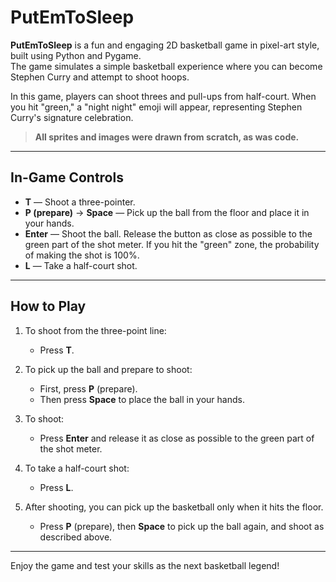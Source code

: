 # PutEmToSleep  
**PutEmToSleep** is a fun and engaging 2D basketball game in pixel-art style, built using Python and Pygame.  
The game simulates a simple basketball experience where you can become Stephen Curry and attempt to shoot hoops.

In this game, players can shoot threes and pull-ups from half-court. When you hit "green," a "night night" emoji will appear, representing Stephen Curry's signature celebration.

> **All sprites and images were drawn from scratch, as was code.**

---

## In-Game Controls  

- **T** — Shoot a three-pointer.  
- **P (prepare)** → **Space** — Pick up the ball from the floor and place it in your hands.  
- **Enter** — Shoot the ball. Release the button as close as possible to the green part of the shot meter. If you hit the "green" zone, the probability of making the shot is 100%.  
- **L** — Take a half-court shot.  

---

## How to Play  

1. To shoot from the three-point line:  
   - Press **T**.  

2. To pick up the ball and prepare to shoot:  
   - First, press **P** (prepare).  
   - Then press **Space** to place the ball in your hands.  

3. To shoot:  
   - Press **Enter** and release it as close as possible to the green part of the shot meter.  

4. To take a half-court shot:  
   - Press **L**.  

5. After shooting, you can pick up the basketball only when it hits the floor.  
   - Press **P** (prepare), then **Space** to pick up the ball again, and shoot as described above.  

---

Enjoy the game and test your skills as the next basketball legend!

